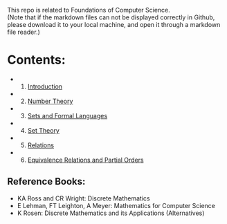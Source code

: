 This repo is related to Foundations of Computer Science.  
(Note that if the markdown files can not be displayed correctly in Github, please download it to your local machine, and open it through a markdown file reader.)

# **Contents**:
* 1. [Introduction](1-Introduction.md)
* 2. [Number Theory](2-Number-Theory.md)
* 3. [Sets and Formal Languages](3-Sets-and-Formal-Languages.md)
* 4. [Set Theory](4-Set-Theory.md)
* 5. [Relations](5-Relations.md)
* 6. [Equivalence Relations and Partial Orders](6-Equivalence-Relations-and-Partial-Orders.md)


## Reference Books:
* KA Ross and CR Wright: Discrete Mathematics
* E Lehman, FT Leighton, A Meyer: Mathematics for Computer Science
* K Rosen: Discrete Mathematics and its Applications (Alternatives)

